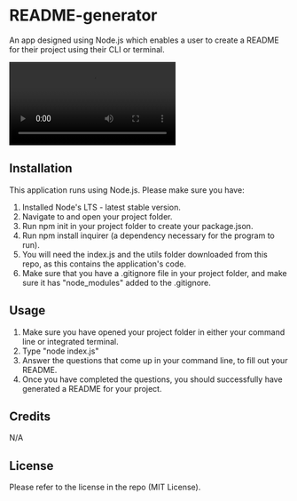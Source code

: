 # README-generator
An app designed using Node.js which enables a user to create a README for their project using their CLI or terminal.

![Walkthrough](./walkthrough-video.mp4)

## Installation
This application runs using Node.js. Please make sure you have:
1. Installed Node's LTS - latest stable version.
2. Navigate to and open your project folder.
3. Run npm init in your project folder to create your package.json.
4. Run npm install inquirer (a dependency necessary for the program to run). 
5. You will need the index.js and the utils folder downloaded from this repo, as this contains the application's code.
6. Make sure that you have a .gitignore file in your project folder, and make sure it has "node_modules" added to the .gitignore.

## Usage
1. Make sure you have opened your project folder in either your command line or integrated terminal.
2. Type "node index.js"
3. Answer the questions that come up in your command line, to fill out your README.
4. Once you have completed the questions, you should successfully have generated a README for your project.

## Credits
N/A

## License
Please refer to the license in the repo (MIT License).

